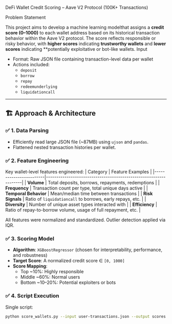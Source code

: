 DeFi Wallet Credit Scoring – Aave V2 Protocol (100K+ Transactions)

 Problem Statement

This project aims to develop a machine learning modelthat assigns a **credit score (0–1000)** to each wallet address based on its historical transaction behavior within the Aave V2 protocol. The score reflects responsible or risky behavior, with **higher scores** indicating **trustworthy wallets** and **lower scores** indicating **potentially exploitative or bot-like wallets.
 Input

- Format: Raw JSON file containing transaction-level data per wallet
- Actions included:  
  - `deposit`
  - `borrow`
  - `repay`
  - `redeemunderlying`
  - `liquidationcall`

---

## 🏗️ Approach & Architecture

### ✅ **1. Data Parsing**
- Efficiently read large JSON file (~87MB) using `ujson` and `pandas`.
- Flattened nested transaction histories per wallet.

### ✅ **2. Feature Engineering**
Key wallet-level features engineered:
| Category               | Feature Examples                                                 |
|------------------------|------------------------------------------------------------------|
| **Volume**             | Total deposits, borrows, repayments, redemptions                |
| **Frequency**          | Transaction count per type, total unique days active            |
| **Temporal Behavior**  | Mean/median time between transactions                           |
| **Risk Signals**       | Ratio of `liquidationcall` to borrows, early repays, etc.       |
| **Diversity**          | Number of unique asset types interacted with                    |
| **Efficiency**         | Ratio of repay-to-borrow volume, usage of full repayment, etc.  |

All features were normalized and standardized. Outlier detection applied via IQR.

### ✅ **3. Scoring Model**
- **Algorithm**: `XGBoostRegressor` (chosen for interpretability, performance, and robustness)
- **Target Score**: A normalized credit score ∈ `[0, 1000]`
- **Score Mapping**:
  - Top ~10%: Highly responsible
  - Middle ~60%: Normal users
  - Bottom ~10–20%: Potential exploiters or bots

### ✅ **4. Script Execution**
Single script:  
```bash
python score_wallets.py --input user-transactions.json --output scores.csv
